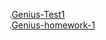 .[Genius-Test1](https://arturchuniak.github.io/Genius-Test1/)<br>
.[Genius-homework-1](https://arturchuniak.github.io/Genius-homework-1/)<br>
